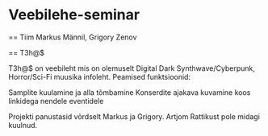 # Veebilehe-seminar

== Tiim
Markus Männil, Grigory Zenov

== T3h@$ 

T3h@$ on veebileht mis on olemuselt Digital Dark Synthwave/Cyberpunk, Horror/Sci-Fi muusika infoleht.
Peamised funktsioonid: 

Samplite kuulamine ja alla tõmbamine
Konserdite ajakava kuvamine koos linkidega nendele eventidele

Projekti panustasid võrdselt Markus ja Grigory. Artjom Rattikust pole midagi kuulnud.


